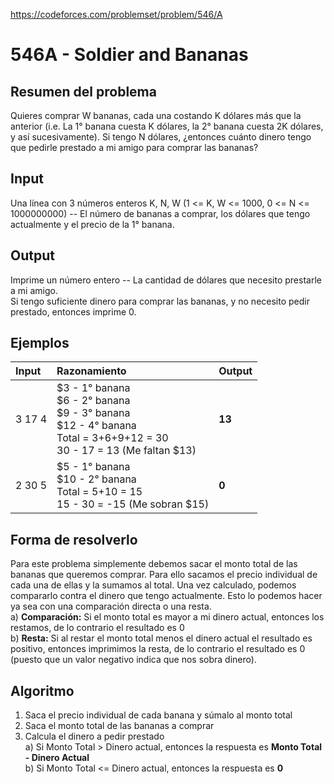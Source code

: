 https://codeforces.com/problemset/problem/546/A

# 546A - Soldier and Bananas

## Resumen del problema
Quieres comprar W bananas, cada una costando K dólares más que la anterior (i.e. La 1° banana cuesta K dólares, la 2° banana cuesta 2K dólares, y así sucesivamente). Si tengo N dólares, ¿entonces cuánto dinero tengo que pedirle prestado a mi amigo para comprar las bananas?

## Input
Una línea con 3 números enteros K, N, W (1 <= K, W <= 1000, 0 <= N <= 1000000000) -- El número de bananas a comprar, los dólares que tengo actualmente y el precio de la 1° banana.

## Output
Imprime un número entero -- La cantidad de dólares que necesito prestarle a mi amigo. \
Si tengo suficiente dinero para comprar las bananas, y no necesito pedir prestado, entonces imprime 0.

## Ejemplos
| Input   | Razonamiento                                   | Output |
| :----   | :--------------------------------------------  | -----  |
| 3 17 4  | $3 - 1° banana <br> $6 - 2° banana <br> $9 - 3° banana <br> $12 - 4° banana <br> Total = 3+6+9+12 = 30 <br> 30 - 17 = 13 (Me faltan $13) | **13**  |
| 2 30 5  | $5 - 1° banana <br> $10 - 2° banana <br> Total = 5+10 = 15 <br> 15 - 30 = -15 (Me sobran $15) | **0**  |

## Forma de resolverlo
Para este problema simplemente debemos sacar el monto total de las bananas que queremos comprar. Para ello sacamos el precio individual de cada una de ellas y la sumamos al total. Una vez calculado, podemos compararlo contra el dinero que tengo actualmente. Esto lo podemos hacer ya sea con una comparación directa o una resta. \
a) **Comparación:** Si el monto total es mayor a mi dinero actual, entonces los restamos, de lo contrario el resultado es 0 \
b) **Resta:** Si al restar el monto total menos el dinero actual el resultado es positivo, entonces imprimimos la resta, de lo contrario el resultado es 0 (puesto que un valor negativo indica que nos sobra dinero).

## Algoritmo
1) Saca el precio individual de cada banana y súmalo al monto total
2) Saca el monto total de las bananas a comprar
3) Calcula el dinero a pedir prestado \
a) Si Monto Total > Dinero actual, entonces la respuesta es **Monto Total - Dinero Actual** \
b) Si Monto Total <= Dinero actual, entonces la respuesta es **0**
